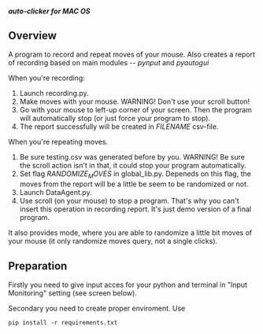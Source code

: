 ##### auto-clicker for MAC OS

## Overview

A program to record and repeat moves of your mouse. Also creates a report of recording based on main modules -- $pynput$ and $pyautogui$

When you're recording:
1. Launch recording.py. 
2. Make moves with your mouse. WARNING! Don't use your scroll button!
3. Go with your mouse to left-up corner of your screen. Then the program will automatically stop (or just force your program to stop).
4. The report successfully will be created in $FILENAME$ csv-file.

When you're repeating moves.
1. Be sure testing.csv was generated before by you. WARNING! Be sure the scroll action isn't in that, it could stop your program automatically.
2. Set flag $RANDOMIZE_MOVES$ in global_lib.py. Depeneds on this flag, the moves from the report will be a little be seem to be randomized or not.
3. Launch DataAgent.py. 
4. Use scroll (on your mouse) to stop a program. That's why you can't insert this operation in recording report. It's just demo version of a final program.

It also provides mode, where you are able to randomize a little bit moves of your mouse (it only randomize moves query, not a single clicks). 

## Preparation

Firstly you need to give input acces for your python and terminal in "Input Monitoring" setting (see screen below).

[](https://imgur.com/a/6yzWwns)

Secondary you need to create proper enviroment. Use

```pip install -r requirements.txt``` 


